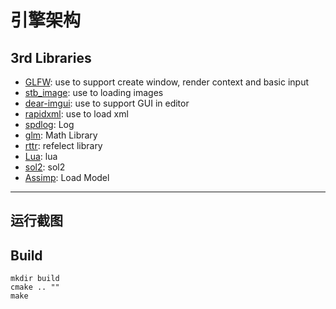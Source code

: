 # 引擎架构
## 3rd Libraries

* [GLFW](https://www.glfw.org/): use to support create window, render context and basic input
* [stb_image](http://nothings.org/stb): use to loading images
* [dear-imgui](https://github.com/ocornut/imgui): use to support GUI in editor
* [rapidxml](https://github.com/dwd/rapidxml): use to load xml
* [spdlog](https://github.com/gabime/spdlog): Log
* [glm](https://github.com/g-truc/glm): Math Library
* [rttr](https://github.com/rttrorg/rttr): refelect library
* [Lua](https://github.com/lua/lua): lua
* [sol2](https://github.com/sol2/sol2): sol2
* [Assimp](https://github.com/assimp/assimp): Load Model 
---
## 运行截图


## Build
```
mkdir build   
cmake .. ""  
make

```

